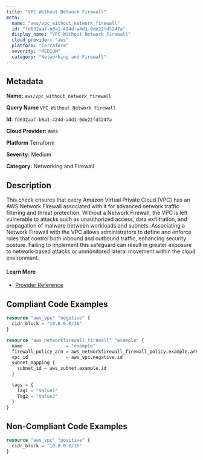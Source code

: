 ```yaml
---
title: "VPC Without Network Firewall"
meta:
  name: "aws/vpc_without_network_firewall"
  id: "fd632aaf-b8a1-424d-a4d1-0de22fd3247a"
  display_name: "VPC Without Network Firewall"
  cloud_provider: "aws"
  platform: "Terraform"
  severity: "MEDIUM"
  category: "Networking and Firewall"
---
```

## Metadata

**Name:** `aws/vpc_without_network_firewall`

**Query Name** `VPC Without Network Firewall`

**Id:** `fd632aaf-b8a1-424d-a4d1-0de22fd3247a`

**Cloud Provider:** aws

**Platform** Terraform

**Severity:** Medium

**Category:** Networking and Firewall

## Description
This check ensures that every Amazon Virtual Private Cloud (VPC) has an AWS Network Firewall associated with it for advanced network traffic filtering and threat protection. Without a Network Firewall, the VPC is left vulnerable to attacks such as unauthorized access, data exfiltration, and propagation of malware between workloads and subnets. Associating a Network Firewall with the VPC allows administrators to define and enforce rules that control both inbound and outbound traffic, enhancing security posture. Failing to implement this safeguard can result in greater exposure to network-based attacks or unmonitored lateral movement within the cloud environment.

#### Learn More

 - [Provider Reference](https://registry.terraform.io/providers/hashicorp/aws/latest/docs/resources/networkfirewall_firewall#vpc_id)


## Compliant Code Examples
```terraform
resource "aws_vpc" "negative" {
  cidr_block = "10.0.0.0/16"
}

resource "aws_networkfirewall_firewall" "example" {
  name                = "example"
  firewall_policy_arn = aws_networkfirewall_firewall_policy.example.arn
  vpc_id              = aws_vpc.negative.id
  subnet_mapping {
    subnet_id = aws_subnet.example.id
  }

  tags = {
    Tag1 = "Value1"
    Tag2 = "Value2"
  }
}

```
## Non-Compliant Code Examples
```terraform
resource "aws_vpc" "positive" {
  cidr_block = "10.0.0.0/16"
}

```